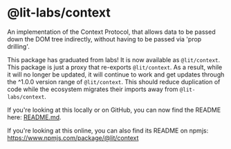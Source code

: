 # @lit-labs/context

An implementation of the Context Protocol, that allows data to be passed down the DOM tree indirectly, without having to be passed via 'prop drilling'.

This package has graduated from labs! It is now available as `@lit/context`. This package is just a proxy that re-exports `@lit/context`. As a result, while it will no longer be updated, it will continue to work and get updates through the ^1.0.0 version range of `@lit/context`. This should reduce duplication of code while the ecosystem migrates their imports away from `@lit-labs/context`.

If you're looking at this locally or on GitHub, you can now find the README here: [README.md](../../context/README.md).

If you're looking at this online, you can also find its README on npmjs: https://www.npmjs.com/package/@lit/context
